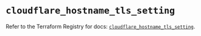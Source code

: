 # `cloudflare_hostname_tls_setting`

Refer to the Terraform Registry for docs: [`cloudflare_hostname_tls_setting`](https://registry.terraform.io/providers/cloudflare/cloudflare/4.51.0/docs/resources/hostname_tls_setting).
